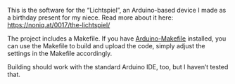 This is the software for the “Lichtspiel”, an Arduino-based device I made as a birthday present for my niece. Read more about it here: https://noniq.at/0017/the-lichtspiel/

The project includes a Makefile. If you have [Arduino-Makefile](https://github.com/sudar/Arduino-Makefile) installed, you can use the Makefile to build and upload the code, simply adjust the settings in the Makefile accordingly.

Building should work with the standard Arduino IDE, too, but I haven’t tested that.
